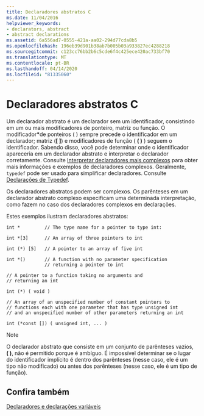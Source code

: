 ```yaml
---
title: Declaradores abstratos C
ms.date: 11/04/2016
helpviewer_keywords:
- declarators, abstract
- abstract declarations
ms.assetid: 6a556ad7-0555-421a-aa02-294d77cda8b5
ms.openlocfilehash: 196eb39d901b38ab7b005b03a933827ec4288218
ms.sourcegitcommit: c123cc76bb2b6c5cde6f4c425ece420ac733bf70
ms.translationtype: MT
ms.contentlocale: pt-BR
ms.lasthandoff: 04/14/2020
ms.locfileid: "81335060"
---
```

# <a name="c-abstract-declarators"></a>Declaradores abstratos C

Um declarador abstrato é um declarador sem um identificador, consistindo em um ou mais modificadores de ponteiro, matriz ou função. O modificador<strong>\*</strong>de ponteiros ( ) sempre precede o identificador em um declarador; matriz (**[ ]**) e modificadores de função ( **( )** ) seguem o identificador. Sabendo disso, você pode determinar onde o identificador apareceria em um declarador abstrato e interpretar o declarador corretamente. Consulte [Interpretar declaradores mais complexos](../c-language/interpreting-more-complex-declarators.md) para obter mais informações e exemplos de declaradores complexos. Geralmente, `typedef` pode ser usado para simplificar declaradores. Consulte [Declarações de Typedef](../c-language/typedef-declarations.md).

Os declaradores abstratos podem ser complexos. Os parênteses em um declarador abstrato complexo especificam uma determinada interpretação, como fazem no caso dos declaradores complexos em declarações.

Estes exemplos ilustram declaradores abstratos:

```
int *         // The type name for a pointer to type int:

int *[3]      // An array of three pointers to int

int (*) [5]   // A pointer to an array of five int

int *()       // A function with no parameter specification
              // returning a pointer to int

// A pointer to a function taking no arguments and
// returning an int

int (*) ( void )

// An array of an unspecified number of constant pointers to
// functions each with one parameter that has type unsigned int
// and an unspecified number of other parameters returning an int

int (*const []) ( unsigned int, ... )
```

> [!NOTE]
> O declarador abstrato que consiste em um conjunto de parênteses vazios, **( )**, não é permitido porque é ambíguo. É impossível determinar se o lugar do identificador implícito é dentro dos parênteses (nesse caso, ele é um tipo não modificado) ou antes dos parênteses (nesse caso, ele é um tipo de função).

## <a name="see-also"></a>Confira também

[Declaradores e declarações variáveis](../c-language/declarators-and-variable-declarations.md)
